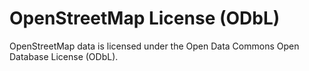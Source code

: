 # OpenStreetMap License (ODbL)

OpenStreetMap data is licensed under the Open Data Commons Open Database License (ODbL).